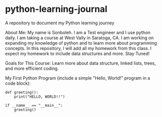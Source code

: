 # python-learning-journal
A repository to document my Python learning journey



About Me:
    My name is Sonboleh.  I am a Test engineer and I use python daily.  I am taking a course at West Vally in Saratoga, CA.  I am working on expanding my knowledge of python and to learn more about programming concepts.  In this repository, I will add all my homework from this class.  I expect my homework to include data structures and more.  Stay Tuned!

    
Goals for This Course:
    Learn more about data structure, linked lists, trees, and more efficient coding.  

    
My First Python Program (include a simple "Hello, World!" program in a code block):
```
def greeting():
    print("HELLO, WORLD!!")

if __name__ == "__main__":
    greeting()
```
